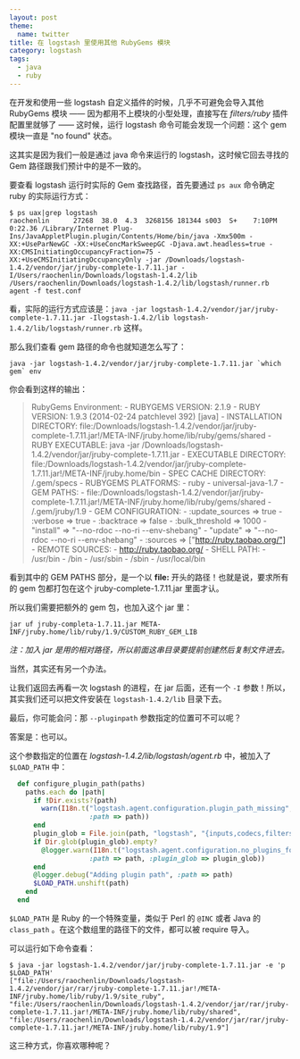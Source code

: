 ```yaml
---
layout: post
theme:
  name: twitter
title: 在 logstash 里使用其他 RubyGems 模块
category: logstash
tags:
  - java
  - ruby
---
```


在开发和使用一些 logstash 自定义插件的时候，几乎不可避免会导入其他 RubyGems 模块 —— 因为都用不上模块的小型处理，直接写在 *filters/ruby* 插件配置里就够了 —— 这时候，运行 logstash 命令可能会发现一个问题：这个 gem 模块一直是 "no found" 状态。

这其实是因为我们一般是通过 java 命令来运行的 logstash，这时候它回去寻找的 Gem 路径跟我们预计中的是不一致的。

要查看 logstash 运行时实际的 Gem 查找路径，首先要通过 `ps aux` 命令确定 ruby 的实际运行方式：

    $ ps uax|grep logstash
    raochenlin      27268  38.0  4.3  3268156 181344 s003  S+    7:10PM   0:22.36 /Library/Internet Plug-Ins/JavaAppletPlugin.plugin/Contents/Home/bin/java -Xmx500m -XX:+UseParNewGC -XX:+UseConcMarkSweepGC -Djava.awt.headless=true -XX:CMSInitiatingOccupancyFraction=75 -XX:+UseCMSInitiatingOccupancyOnly -jar /Downloads/logstash-1.4.2/vendor/jar/jruby-complete-1.7.11.jar -I/Users/raochenlin/Downloads/logstash-1.4.2/lib /Users/raochenlin/Downloads/logstash-1.4.2/lib/logstash/runner.rb agent -f test.conf

看，实际的运行方式应该是：`java -jar logstash-1.4.2/vendor/jar/jruby-complete-1.7.11.jar -Ilogstash-1.4.2/lib logstash-1.4.2/lib/logstash/runner.rb` 这样。

那么我们查看 gem 路径的命令也就知道怎么写了：

    java -jar logstash-1.4.2/vendor/jar/jruby-complete-1.7.11.jar `which gem` env

你会看到这样的输出：

>    RubyGems Environment:
>      - RUBYGEMS VERSION: 2.1.9
>      - RUBY VERSION: 1.9.3 (2014-02-24 patchlevel 392) [java]
>      - INSTALLATION DIRECTORY: file:/Downloads/logstash-1.4.2/vendor/jar/jruby-complete-1.7.11.jar!/META-INF/jruby.home/lib/ruby/gems/shared
>      - RUBY EXECUTABLE: java -jar /Downloads/logstash-1.4.2/vendor/jar/jruby-complete-1.7.11.jar
>      - EXECUTABLE DIRECTORY: file:/Downloads/logstash-1.4.2/vendor/jar/jruby-complete-1.7.11.jar!/META-INF/jruby.home/bin
>      - SPEC CACHE DIRECTORY: /.gem/specs
>      - RUBYGEMS PLATFORMS:
>        - ruby
>        - universal-java-1.7
>      - GEM PATHS:
>         - file:/Downloads/logstash-1.4.2/vendor/jar/jruby-complete-1.7.11.jar!/META-INF/jruby.home/lib/ruby/gems/shared
>         - /.gem/jruby/1.9
>      - GEM CONFIGURATION:
>         - :update_sources => true
>         - :verbose => true
>         - :backtrace => false
>         - :bulk_threshold => 1000
>         - "install" => "--no-rdoc --no-ri --env-shebang"
>         - "update" => "--no-rdoc --no-ri --env-shebang"
>         - :sources => ["http://ruby.taobao.org/"]
>      - REMOTE SOURCES:
>         - http://ruby.taobao.org/
>      - SHELL PATH:
>         - /usr/bin
>         - /bin
>         - /usr/sbin
>         - /sbin
>         - /usr/local/bin

看到其中的 GEM PATHS 部分，是一个以 **file:** 开头的路径！也就是说，要求所有的 gem 包都打包在这个 jruby-complete-1.7.11.jar 里面才认。

所以我们需要把额外的 gem 包，也加入这个 jar 里：

    jar uf jruby-completa-1.7.11.jar META-INF/jruby.home/lib/ruby/1.9/CUSTOM_RUBY_GEM_LIB

*注：加入 jar 是用的相对路径，所以前面这串目录要提前创建然后复制文件进去。*

当然，其实还有另一个办法。

让我们返回去再看一次 logstash 的进程，在 jar 后面，还有一个 `-I` 参数！所以，其实我们还可以把文件安装在 `logstash-1.4.2/lib` 目录下去。

最后，你可能会问：那 `--pluginpath` 参数指定的位置可不可以呢？

答案是：也可以。

这个参数指定的位置在 *logstash-1.4.2/lib/logstash/agent.rb* 中，被加入了 `$LOAD_PATH` 中：

```ruby
  def configure_plugin_path(paths)
    paths.each do |path|
      if !Dir.exists?(path)
        warn(I18n.t("logstash.agent.configuration.plugin_path_missing",
                    :path => path))
      end
      plugin_glob = File.join(path, "logstash", "{inputs,codecs,filters,outputs}", "*.rb")
      if Dir.glob(plugin_glob).empty?
        @logger.warn(I18n.t("logstash.agent.configuration.no_plugins_found",
                    :path => path, :plugin_glob => plugin_glob))
      end
      @logger.debug("Adding plugin path", :path => path)
      $LOAD_PATH.unshift(path)
    end
  end
```

`$LOAD_PATH` 是 Ruby 的一个特殊变量，类似于 Perl 的 `@INC` 或者 Java 的 `class_path` 。在这个数组里的路径下的文件，都可以被 require 导入。

可以运行如下命令查看：

    $ java -jar logstash-1.4.2/vendor/jar/jruby-complete-1.7.11.jar -e 'p $LOAD_PATH'
    ["file:/Users/raochenlin/Downloads/logstash-1.4.2/vendor/jar/rar/jruby-complete-1.7.11.jar!/META-INF/jruby.home/lib/ruby/1.9/site_ruby", "file:/Users/raochenlin/Downloads/logstash-1.4.2/vendor/jar/rar/jruby-complete-1.7.11.jar!/META-INF/jruby.home/lib/ruby/shared", "file:/Users/raochenlin/Downloads/logstash-1.4.2/vendor/jar/rar/jruby-complete-1.7.11.jar!/META-INF/jruby.home/lib/ruby/1.9"]

这三种方式，你喜欢哪种呢？
